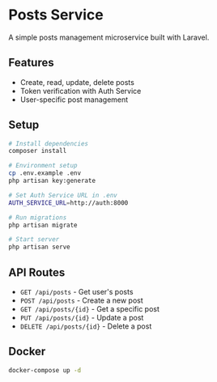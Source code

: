 # Posts Service

A simple posts management microservice built with Laravel.

## Features

- Create, read, update, delete posts
- Token verification with Auth Service
- User-specific post management

## Setup

```bash
# Install dependencies
composer install

# Environment setup
cp .env.example .env
php artisan key:generate

# Set Auth Service URL in .env
AUTH_SERVICE_URL=http://auth:8000

# Run migrations
php artisan migrate

# Start server
php artisan serve
```

## API Routes

- `GET /api/posts` - Get user's posts
- `POST /api/posts` - Create a new post
- `GET /api/posts/{id}` - Get a specific post
- `PUT /api/posts/{id}` - Update a post
- `DELETE /api/posts/{id}` - Delete a post

## Docker

```bash
docker-compose up -d
```
